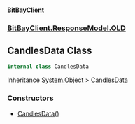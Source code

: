 #### [BitBayClient](./index.md 'index')
### [BitBayClient.ResponseModel.OLD](./BitBayClient-ResponseModel-OLD.md 'BitBayClient.ResponseModel.OLD')
## CandlesData Class
```csharp
internal class CandlesData
```
Inheritance [System.Object](https://docs.microsoft.com/en-us/dotnet/api/System.Object 'System.Object') &gt; [CandlesData](./BitBayClient-ResponseModel-OLD-CandlesData.md 'BitBayClient.ResponseModel.OLD.CandlesData')  
### Constructors
- [CandlesData()](./BitBayClient-ResponseModel-OLD-CandlesData-CandlesData().md 'BitBayClient.ResponseModel.OLD.CandlesData.CandlesData()')
